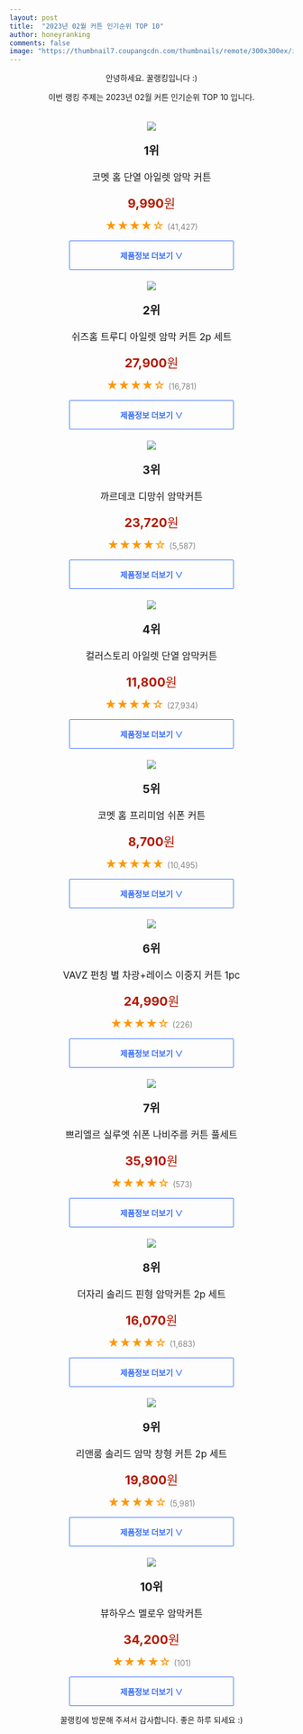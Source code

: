 ```yaml
---
layout: post
title:  "2023년 02월 커튼 인기순위 TOP 10"
author: honeyranking
comments: false
image: "https://thumbnail7.coupangcdn.com/thumbnails/remote/300x300ex/image/retail/images/6776469429170808-b9f2a76d-3d83-4e33-ab70-cdaf2423c9ac.jpg"
---
```

<p style="text-align: center;">안녕하세요. 꿀랭킹입니다 :)</p>
<p style="text-align: center;">이번 랭킹 주제는 2023년 02월 커튼 인기순위 TOP 10 입니다.</p><center><img src="https://thumbnail7.coupangcdn.com/thumbnails/remote/300x300ex/image/retail/images/6776469429170808-b9f2a76d-3d83-4e33-ab70-cdaf2423c9ac.jpg" style="margin-top:20px" /></center><p style="text-align: center; font-size: 20px"><b>1위</b></p><p style="text-align: center; font-size: 17px">코멧 홈 단열 아일렛 암막 커튼</p><p style="text-align: center;"><span style="color: #b61800; font-size: 22px;"><b>9,990</b>원</span></p><p style="text-align: center;"><span style="color: #ff9600; font-size: 20px;">★★★★☆ </span><span style="color: #878787;">(41,427)</span></p><center><a href="https://link.coupang.com/a/PA2VO"><div style="font-size: 14px; display: inline-block; padding: 15px 90px; color: #346aff; border-radius: 2px; border: 1px solid #346aff; cursor: pointer;"><b>제품정보 더보기 &or;</b></div></a></center><center><img src="https://thumbnail8.coupangcdn.com/thumbnails/remote/300x300ex/image/retail/images/6497634619555309-4ecdabaa-84b3-443a-9ddb-30b5bfe8147d.jpg" style="margin-top:20px" /></center><p style="text-align: center; font-size: 20px"><b>2위</b></p><p style="text-align: center; font-size: 17px">쉬즈홈 트루디 아일렛 암막 커튼 2p 세트</p><p style="text-align: center;"><span style="color: #b61800; font-size: 22px;"><b>27,900</b>원</span></p><p style="text-align: center;"><span style="color: #ff9600; font-size: 20px;">★★★★☆ </span><span style="color: #878787;">(16,781)</span></p><center><a href="https://link.coupang.com/a/PA2VP"><div style="font-size: 14px; display: inline-block; padding: 15px 90px; color: #346aff; border-radius: 2px; border: 1px solid #346aff; cursor: pointer;"><b>제품정보 더보기 &or;</b></div></a></center><center><img src="https://thumbnail6.coupangcdn.com/thumbnails/remote/300x300ex/image/retail/images/3737683530260660-7a4ad930-d74f-4cc4-ba34-e7bdb9b17c69.jpg" style="margin-top:20px" /></center><p style="text-align: center; font-size: 20px"><b>3위</b></p><p style="text-align: center; font-size: 17px">까르데코 디망쉬 암막커튼</p><p style="text-align: center;"><span style="color: #b61800; font-size: 22px;"><b>23,720</b>원</span></p><p style="text-align: center;"><span style="color: #ff9600; font-size: 20px;">★★★★☆ </span><span style="color: #878787;">(5,587)</span></p><center><a href="https://link.coupang.com/a/PA2VQ"><div style="font-size: 14px; display: inline-block; padding: 15px 90px; color: #346aff; border-radius: 2px; border: 1px solid #346aff; cursor: pointer;"><b>제품정보 더보기 &or;</b></div></a></center><center><img src="https://thumbnail7.coupangcdn.com/thumbnails/remote/300x300ex/image/retail/images/3583068215228992-a7e1f31b-086b-46fa-8817-bda5692419e2.jpg" style="margin-top:20px" /></center><p style="text-align: center; font-size: 20px"><b>4위</b></p><p style="text-align: center; font-size: 17px">컬러스토리 아일렛 단열 암막커튼</p><p style="text-align: center;"><span style="color: #b61800; font-size: 22px;"><b>11,800</b>원</span></p><p style="text-align: center;"><span style="color: #ff9600; font-size: 20px;">★★★★☆ </span><span style="color: #878787;">(27,934)</span></p><center><a href="https://link.coupang.com/a/PA2VR"><div style="font-size: 14px; display: inline-block; padding: 15px 90px; color: #346aff; border-radius: 2px; border: 1px solid #346aff; cursor: pointer;"><b>제품정보 더보기 &or;</b></div></a></center><center><img src="https://thumbnail9.coupangcdn.com/thumbnails/remote/300x300ex/image/retail/images/368088687163675-df9c3401-c930-46d1-aa2f-b1768ee1d89c.jpg" style="margin-top:20px" /></center><p style="text-align: center; font-size: 20px"><b>5위</b></p><p style="text-align: center; font-size: 17px">코멧 홈 프리미엄 쉬폰 커튼</p><p style="text-align: center;"><span style="color: #b61800; font-size: 22px;"><b>8,700</b>원</span></p><p style="text-align: center;"><span style="color: #ff9600; font-size: 20px;">★★★★★ </span><span style="color: #878787;">(10,495)</span></p><center><a href="https://link.coupang.com/a/PA2VS"><div style="font-size: 14px; display: inline-block; padding: 15px 90px; color: #346aff; border-radius: 2px; border: 1px solid #346aff; cursor: pointer;"><b>제품정보 더보기 &or;</b></div></a></center><center><img src="https://thumbnail9.coupangcdn.com/thumbnails/remote/300x300ex/image/vendor_inventory/eeec/3aeb0373ad0c952fdb28d9333f984f5e476907f3d5a2343d09ce82244815.jpg" style="margin-top:20px" /></center><p style="text-align: center; font-size: 20px"><b>6위</b></p><p style="text-align: center; font-size: 17px">VAVZ 펀칭 별 차광+레이스 이중지 커튼 1pc</p><p style="text-align: center;"><span style="color: #b61800; font-size: 22px;"><b>24,990</b>원</span></p><p style="text-align: center;"><span style="color: #ff9600; font-size: 20px;">★★★★☆ </span><span style="color: #878787;">(226)</span></p><center><a href="https://link.coupang.com/a/PA2VT"><div style="font-size: 14px; display: inline-block; padding: 15px 90px; color: #346aff; border-radius: 2px; border: 1px solid #346aff; cursor: pointer;"><b>제품정보 더보기 &or;</b></div></a></center><center><img src="https://thumbnail10.coupangcdn.com/thumbnails/remote/300x300ex/image/retail/images/4180290827278665-fcea92a2-bea7-45a4-be39-844acc56b2ad.jpg" style="margin-top:20px" /></center><p style="text-align: center; font-size: 20px"><b>7위</b></p><p style="text-align: center; font-size: 17px">쁘리엘르 실루엣 쉬폰 나비주름 커튼 풀세트</p><p style="text-align: center;"><span style="color: #b61800; font-size: 22px;"><b>35,910</b>원</span></p><p style="text-align: center;"><span style="color: #ff9600; font-size: 20px;">★★★★☆ </span><span style="color: #878787;">(573)</span></p><center><a href="https://link.coupang.com/a/PA2VU"><div style="font-size: 14px; display: inline-block; padding: 15px 90px; color: #346aff; border-radius: 2px; border: 1px solid #346aff; cursor: pointer;"><b>제품정보 더보기 &or;</b></div></a></center><center><img src="https://thumbnail8.coupangcdn.com/thumbnails/remote/300x300ex/image/retail/images/1057619099649820-85b7b77f-42c4-4cd4-af21-f085b11f48e5.jpg" style="margin-top:20px" /></center><p style="text-align: center; font-size: 20px"><b>8위</b></p><p style="text-align: center; font-size: 17px">더자리 솔리드 핀형 암막커튼 2p 세트</p><p style="text-align: center;"><span style="color: #b61800; font-size: 22px;"><b>16,070</b>원</span></p><p style="text-align: center;"><span style="color: #ff9600; font-size: 20px;">★★★★☆ </span><span style="color: #878787;">(1,683)</span></p><center><a href="https://link.coupang.com/a/PA2VW"><div style="font-size: 14px; display: inline-block; padding: 15px 90px; color: #346aff; border-radius: 2px; border: 1px solid #346aff; cursor: pointer;"><b>제품정보 더보기 &or;</b></div></a></center><center><img src="https://thumbnail6.coupangcdn.com/thumbnails/remote/300x300ex/image/retail/images/3665187066622578-5828d751-3e76-497d-a1d3-fdab14da947e.jpg" style="margin-top:20px" /></center><p style="text-align: center; font-size: 20px"><b>9위</b></p><p style="text-align: center; font-size: 17px">리앤룸 솔리드 암막 창형 커튼 2p 세트</p><p style="text-align: center;"><span style="color: #b61800; font-size: 22px;"><b>19,800</b>원</span></p><p style="text-align: center;"><span style="color: #ff9600; font-size: 20px;">★★★★☆ </span><span style="color: #878787;">(5,981)</span></p><center><a href="https://link.coupang.com/a/PA2VX"><div style="font-size: 14px; display: inline-block; padding: 15px 90px; color: #346aff; border-radius: 2px; border: 1px solid #346aff; cursor: pointer;"><b>제품정보 더보기 &or;</b></div></a></center><center><img src="https://thumbnail9.coupangcdn.com/thumbnails/remote/300x300ex/image/rs_quotation_api/ltf97nan/623a4d3d92d54f12889f393282d0d238.jpg" style="margin-top:20px" /></center><p style="text-align: center; font-size: 20px"><b>10위</b></p><p style="text-align: center; font-size: 17px">뷰하우스 멜로우 암막커튼</p><p style="text-align: center;"><span style="color: #b61800; font-size: 22px;"><b>34,200</b>원</span></p><p style="text-align: center;"><span style="color: #ff9600; font-size: 20px;">★★★★☆ </span><span style="color: #878787;">(101)</span></p><center><a href="https://www.coupang.com/vp/products/6639195968?itemId=15169375506&q=%EC%BB%A4%ED%8A%BC&sourceType=search&searchId=21f6baa1555244818aa05655e0688182"><div style="font-size: 14px; display: inline-block; padding: 15px 90px; color: #346aff; border-radius: 2px; border: 1px solid #346aff; cursor: pointer;"><b>제품정보 더보기 &or;</b></div></a></center><p style="text-align: center;">꿀랭킹에 방문해 주셔서 감사합니다. 좋은 하루 되세요 :)</p>